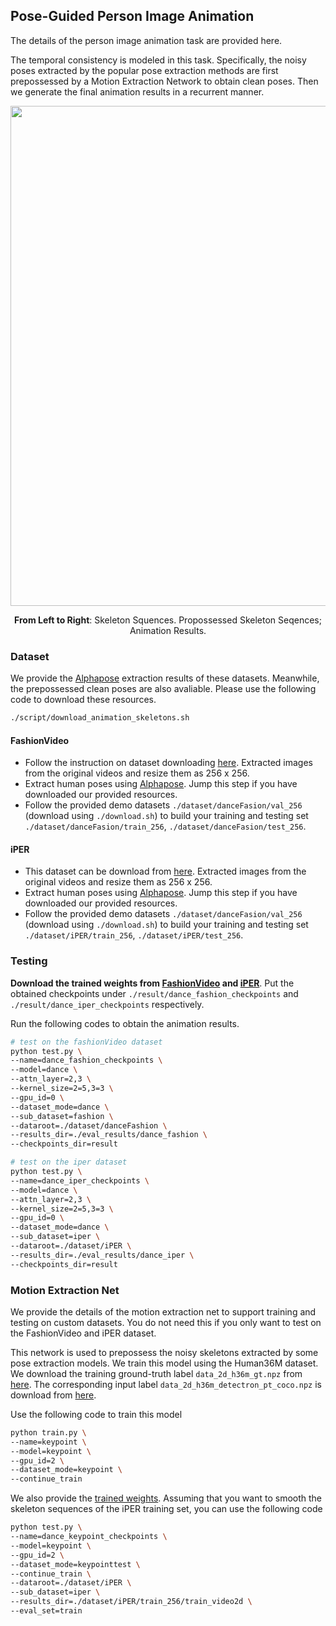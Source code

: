 ## Pose-Guided Person Image Animation

The details of the person image animation task are provided here.

The temporal consistency is modeled in this task. Specifically, the noisy poses extracted by the popular pose extraction methods are first prepossessed by a Motion Extraction Network to obtain clean poses. Then we generate the final animation results in a recurrent manner. 

<p align='center'>  
  <img src='https://user-images.githubusercontent.com/30292465/80794884-943fff00-8bcd-11ea-8287-91489b86deff.gif' width='800'/>
</p>
<p align='center'> 
  <b>From Left to Right</b>: Skeleton Squences. Propossessed Skeleton Seqences; Animation Results.
</p>

### Dataset

We provide the [Alphapose](https://github.com/MVIG-SJTU/AlphaPose) extraction results of these datasets. Meanwhile, the prepossessed clean poses are also avaliable. Please use the following code to download these resources.

``` bash
./script/download_animation_skeletons.sh
```

#### FashionVideo

* Follow the instruction on dataset downloading [here](https://vision.cs.ubc.ca/datasets/fashion/). Extracted images from the original videos and resize them as 256 x 256. 
* Extract human poses using [Alphapose](https://github.com/MVIG-SJTU/AlphaPose). Jump this step if you have downloaded our provided resources.
* Follow the provided demo datasets `./dataset/danceFasion/val_256` (download using `./download.sh`) to build your training and testing set `./dataset/danceFasion/train_256`, `./dataset/danceFasion/test_256`.

#### iPER

* This dataset can be download from [here](https://svip-lab.github.io/project/impersonator). Extracted images from the original videos and resize them as 256 x 256. 
* Extract human poses using [Alphapose](https://github.com/MVIG-SJTU/AlphaPose).  Jump this step if you have downloaded our provided resources.
* Follow the provided demo datasets `./dataset/danceFasion/val_256` (download using `./download.sh`) to build your training and testing set `./dataset/iPER/train_256`, `./dataset/iPER/test_256`.



### Testing

**Download the trained weights from [FashionVideo](https://drive.google.com/drive/folders/14bdd02GuR1dSTGAUkO_n4Xn0RjJXmdXV?usp=sharing) and [iPER](https://drive.google.com/drive/folders/11660gR9qgAdJrcnfjiaBxcb8cXDWx2uf?usp=sharing)**. Put the obtained checkpoints under `./result/dance_fashion_checkpoints` and `./result/dance_iper_checkpoints` respectively.

Run the following codes to obtain the animation results.

``` bash
# test on the fashionVideo dataset 
python test.py \
--name=dance_fashion_checkpoints \
--model=dance \
--attn_layer=2,3 \
--kernel_size=2=5,3=3 \
--gpu_id=0 \
--dataset_mode=dance \
--sub_dataset=fashion \
--dataroot=./dataset/danceFashion \
--results_dir=./eval_results/dance_fashion \
--checkpoints_dir=result

# test on the iper dataset
python test.py \
--name=dance_iper_checkpoints \
--model=dance \
--attn_layer=2,3 \
--kernel_size=2=5,3=3 \
--gpu_id=0 \
--dataset_mode=dance \
--sub_dataset=iper \
--dataroot=./dataset/iPER \
--results_dir=./eval_results/dance_iper \
--checkpoints_dir=result
```



### Motion Extraction Net

We provide the details of the motion extraction net to support training and testing on custom datasets. You do not need this if you only want to test on the FashionVideo and iPER dataset.

This network is used to prepossess the noisy skeletons extracted by some pose extraction models. We train this model using the Human36M dataset. We download the training ground-truth label `data_2d_h36m_gt.npz` from [here](https://github.com/facebookresearch/VideoPose3D/blob/master/DATASETS.md). The corresponding input label `data_2d_h36m_detectron_pt_coco.npz` is download from [here](https://github.com/facebookresearch/VideoPose3D/issues/2#issuecomment-444687031).

Use the following code to train this model

``` bash 
python train.py \
--name=keypoint \
--model=keypoint \
--gpu_id=2 \
--dataset_mode=keypoint \
--continue_train
```

We also provide the [trained weights](https://drive.google.com/drive/folders/1Tc1MkSuFnGv9a_TcANQcChK6IS43oKQo). Assuming that you want to smooth the skeleton sequences of the iPER training set, you can use the following code

``` bash
python test.py \
--name=dance_keypoint_checkpoints \
--model=keypoint \
--gpu_id=2 \
--dataset_mode=keypointtest \
--continue_train \
--dataroot=./dataset/iPER \
--sub_dataset=iper \
--results_dir=./dataset/iPER/train_256/train_video2d \
--eval_set=train
```


